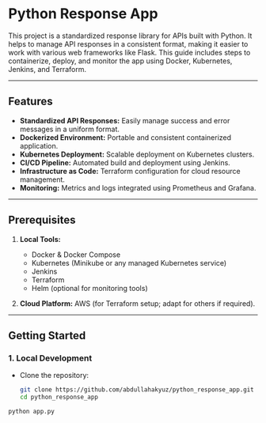 # Python Response App

This project is a standardized response library for APIs built with Python. It helps to manage API responses in a consistent format, making it easier to work with various web frameworks like Flask. This guide includes steps to containerize, deploy, and monitor the app using Docker, Kubernetes, Jenkins, and Terraform.

---

## Features

- **Standardized API Responses:** Easily manage success and error messages in a uniform format.
- **Dockerized Environment:** Portable and consistent containerized application.
- **Kubernetes Deployment:** Scalable deployment on Kubernetes clusters.
- **CI/CD Pipeline:** Automated build and deployment using Jenkins.
- **Infrastructure as Code:** Terraform configuration for cloud resource management.
- **Monitoring:** Metrics and logs integrated using Prometheus and Grafana.

---

## Prerequisites

1. **Local Tools:**
   - Docker & Docker Compose
   - Kubernetes (Minikube or any managed Kubernetes service)
   - Jenkins
   - Terraform
   - Helm (optional for monitoring tools)
   
2. **Cloud Platform:** AWS (for Terraform setup; adapt for others if required).

---

## Getting Started

### 1. Local Development

- Clone the repository:
  ```bash
  git clone https://github.com/abdullahakyuz/python_response_app.git
  cd python_response_app

 ```bash
python app.py
